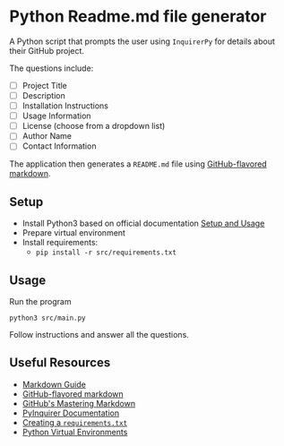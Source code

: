 # Python Readme.md file generator

A Python script that prompts the user using `InquirerPy` for details about their GitHub project.

The questions include:

* [ ] Project Title
* [ ] Description
* [ ] Installation Instructions
* [ ] Usage Information
* [ ] License (choose from a dropdown list)
* [ ] Author Name
* [ ] Contact Information

The application then generates a `README.md` file using [GitHub-flavored markdown](https://github.github.com/gfm/).

## Setup

- Install Python3 based on official documentation [Setup and Usage](https://docs.python.org/3.13/using/index.html)
- Prepare virtual environment
- Install requirements:
    - `pip install -r src/requirements.txt`

## Usage

Run the program

    python3 src/main.py

Follow instructions and answer all the questions.

## Useful Resources

- [Markdown Guide](https://www.markdownguide.org/basic-syntax/)
- [GitHub-flavored markdown](https://github.github.com/gfm/)
- [GitHub's Mastering Markdown](https://guides.github.com/features/mastering-markdown/)
- [PyInquirer Documentation](https://github.com/CITGuru/PyInquirer)
- [Creating a `requirements.txt`](https://pip.pypa.io/en/stable/user_guide/#requirements-files)
- [Python Virtual Environments](https://docs.python.org/3/library/venv.html)
